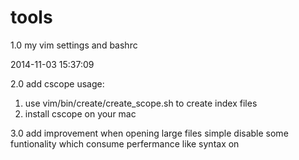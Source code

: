 tools
=====

1.0 my vim settings and bashrc

2014-11-03 15:37:09

2.0 add cscope
usage:
1. use vim/bin/create/create_scope.sh to create index files
2. install cscope on your mac

3.0 add improvement when opening large files
simple disable some funtionality which consume perfermance like syntax on
